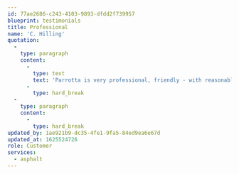 ```yaml
---
id: 77ae2686-c243-4103-9893-dfdd2f739957
blueprint: testimonials
title: Professional
name: 'C. Hilling'
quotation:
  -
    type: paragraph
    content:
      -
        type: text
        text: 'Parrotta is very professional, friendly - with reasonable pricing. I recommend them without reservation!'
      -
        type: hard_break
  -
    type: paragraph
    content:
      -
        type: hard_break
updated_by: 1ae921b9-dc35-4fe1-9fa5-84ed9ea6e67d
updated_at: 1625524726
role: Customer
services:
  - asphalt
---
```

